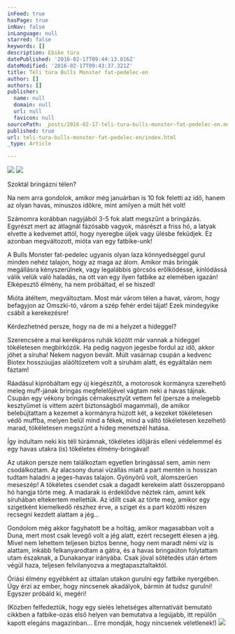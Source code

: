 ```yaml
---
inFeed: true
hasPage: true
inNav: false
inLanguage: null
starred: false
keywords: []
description: Ebike túra
datePublished: '2016-02-17T09:44:13.816Z'
dateModified: '2016-02-17T09:43:37.321Z'
title: Téli túra Bulls Monster fat-pedelec-en
author: []
authors: []
publisher:
  name: null
  domain: null
  url: null
  favicon: null
sourcePath: _posts/2016-02-17-teli-tura-bulls-monster-fat-pedelec-en.md
published: true
url: teli-tura-bulls-monster-fat-pedelec-en/index.html
_type: Article

---
```

![](https://the-grid-user-content.s3-us-west-2.amazonaws.com/7ec80aae-362f-47e2-84ff-79bac817ec14.jpg)
![](https://the-grid-user-content.s3-us-west-2.amazonaws.com/e13e10ac-ee75-4076-8ef0-4874bb5eddf4.jpg)

Szoktál bringázni télen?

Na nem arra gondolok, amikor még januárban is 10 fok feletti az idő, hanem az olyan havas, minuszos időkre, mint amilyen a múlt hét volt!

Számomra korábban nagyjából 3-5 fok alatt megszűnt a bringázás. Egyrészt mert az átlagnál fázósabb vagyok, másrészt a friss hó, a latyak elvette a kedvemet attól, hogy nyeregbe üljek vagy ülésbe feküdjek. Ez azonban megváltozott, mióta van egy fatbike-unk!

A Bulls Monster fat-pedelec ugyanis olyan laza könnyedséggel gurul minden nehéz talajon, hogy az maga az álom. Amikor más bringák megállásra kényszerülnek, vagy legalábbis görcsös erőlködéssé, kínlódássá válik velük való haladás, na ott van egy ilyen fatbike az elemében igazán! Elképesztő élmény, ha nem próbáltad, el se hiszed!

Mióta átéltem, megváltoztam. Most már várom télen a havat, várom, hogy befagyjon az Omszki-tó, várom a szép fehér erdei tájat! Ezek mindegyike csábít a kerekezésre!

Kérdezhetnéd persze, hogy na de mi a helyzet a hideggel?

Szerencsére a mai kerékpáros ruhák között már vannak a hideggel tökéletesen megbírkózók. Ha pedig nagyon jegesbe fordul az idő, akkor jöhet a síruha! Nekem nagyon bevált. Múlt vasárnap csupán a kedvenc Biotex hosszúujjas aláöltözetem volt a síruhám alatt, és egyáltalán nem fáztam!

Ráadásul kipróbáltam egy új kiegészítőt, a motorosok kormányra szerelhető meleg muff-jának bringás megfelelőjével vágtam neki a havas tájnak. Csupán egy vékony bringás cérnakesztyűt vettem fel (persze a melegebb kesztyűmet is vittem azért biztonságból magammal), de amikor belebújtattam a kezemet a kormányra húzott két, a kezeket tökéletesen védő muffba, melyen belül mind a fékek, mind a váltó tökéletesen kezelhető marad, tökéletesen megszűnt a hideg menetszél hatása. 

Így indultam neki kis téli túrámnak, tökéletes időjárás elleni védelemmel és egy havas utakra (is) tökéletes élmény-bringával!

Az utakon persze nem találkoztam egyetlen bringással sem, amin nem csodálkoztam. Az alacsony dunai vízállás miatt a part mentén is hosszan tudtam haladni a jeges-havas talajon. Gyönyörű volt, álomszerűen meseszép! A tökéletes csendet csak a dagadt kerekeim alatt összeroppanó hó hangja törte meg. A madarak is érdeklődve néztek rám, amint kék síruhában eltekertem mellettük.  Az idillt csak az törte meg, amikor egy szigetként kiemelkedő részhez érve, a sziget és a part közötti részen recsegni kezdett alattam a jég...

Gondolom még akkor fagyhatott be a holtág, amikor magasabban volt a Duna, mert most csak levegő volt a jég alatt, ezért recsegett élesen a jég. Mivel nem lehettem teljesen biztos benne, hogy nem maradt némi víz is alattam, inkább felkanyarodtam a gátra, és a havas bringaúton folytattam utam északnak, a Dunakanyar irányába. Csak jóval sötétedés után értem végül haza, teljesen felvilanyozva a megtapasztaltaktól.

Óriási élmény egyébként az úttalan utakon gurulni egy fatbike nyergében. Úgy érzi az ember, hogy nincsenek akadályok, bármin át tudsz gurulni! Egyszer próbáld ki, megéri! 

(Közben felfedeztük, hogy egy síelés lehetséges alternatíváit bemutató cikkben a fatbike-ozás első helyen van bemutatva a legújabb, itt repülőn kapott elegáns magazinban... Erre mondják, hogy nincsenek véletlenek!)
![](https://the-grid-user-content.s3-us-west-2.amazonaws.com/f1944687-0682-4dee-bf4d-5aad9b778914.jpg)